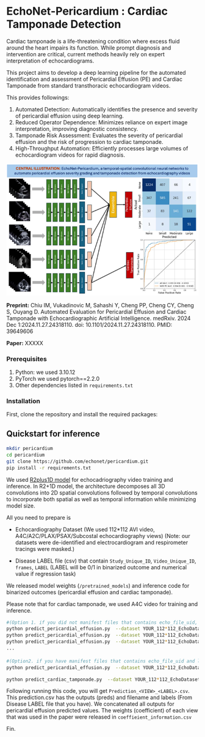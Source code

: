 # EchoNet-Pericardium : Cardiac Tamponade Detection

Cardiac tamponade is a life-threatening condition where excess fluid around the heart impairs its function. 
While prompt diagnosis and intervention are critical, current methods heavily rely on expert interpretation of echocardiograms.

This project aims to develop a deep learning pipeline for the automated identification and assessment of Pericardial Effusion (PE) and Cardiac Tamponade from standard transthoracic echocardiogram videos.

This provides followings:

 1. Automated Detection: Automatically identifies the presence and severity of pericardial effusion using deep learning.
 2. Reduced Operator Dependence: Minimizes reliance on expert image interpretation, improving diagnostic consistency.
 3. Tamponade Risk Assessment: Evaluates the severity of pericardial effusion and the risk of progression to cardiac tamponade.
 4. High-Throughput Automation: Efficiently processes large volumes of echocardiogram videos for rapid diagnosis.

![EchoNet-Pericardium Pipeline](https://github.com/echonet/pericardium/blob/main/Illustration_EchoNet_Pericardium.png)


**Preprint:** Chiu IM, Vukadinovic M, Sahashi Y, Cheng PP, Cheng CY, Cheng S, Ouyang D. Automated Evaluation for Pericardial Effusion and Cardiac Tamponade with Echocardiographic Artificial Intelligence. medRxiv. 2024 Dec 1:2024.11.27.24318110. doi: 10.1101/2024.11.27.24318110. PMID: 39649606

**Paper:** XXXXX 

### Prerequisites

1. Python: we used 3.10.12
2. PyTorch we used pytorch==2.2.0
3. Other dependencies listed in `requirements.txt`

### Installation
First, clone the repository and install the required packages:


## Quickstart for inference

```sh
mkdir pericardium
cd pericardium 
git clone https://github.com/echonet/pericardium.git
pip install -r requirements.txt
```


We used [R2plus1D model](https://arxiv.org/abs/1711.11248) for echocadriography video training and inference. 
In R2+1D model, the architecture decomposes all 3D convolutions into 2D spatial convolutions followed by temporal convolutions to incorporate both spatial as well as temporal information while minimizing model size.

All you need to prepare is 
- Echocardiography Dataset (We used 112*112 AVI video, A4C/A2C/PLAX/PSAX/Subcostal echocardiography views) 
(Note: our datasets were de-identified and electrocardiogram and respirometer tracings were masked.)

- Disease LABEL file (csv) that contain `Study_Unique_ID`, `Video_Unique_ID`, `frames`, `LABEL` (LABEL will be  0/1 in binarized outcome and numerical value if regression task)

We released model weights (`/pretrained_models`) and inference code for binarized outcomes (pericardial effusion and cardiac tamponade).

Please note that for cardiac tamponade, we used A4C video for training and inference.

```sh
#(Option 1. if you did not manifest files that contains echo_file_uid, you can generate manifest file from dataset)
python predict_pericardial_effusion.py  --dataset YOUR_112*112_EchoDataset  --view A2C
python predict_pericardial_effusion.py  --dataset YOUR_112*112_EchoDataset  --view A4C
python predict_pericardial_effusion.py  --dataset YOUR_112*112_EchoDataset  --view PLAX 
...

#(Option2. if you have manifest files that contains echo_file_uid and labels (ground-truth), you can run this and get each class AUC)
python predict_pericardial_effusion.py  --dataset YOUR_112*112_EchoDataset  --view A2C --preset_manifest_path manifest_video_pe_tamponade_class_a2c.csv
```

```sh
python predict_cardiac_tamponade.py  --dataset YOUR_112*112_EchoDataset  --view A4C --preset_manifest_path manifest_video_pe_tamponade_class_a4c.csv #For tamponade, we use A4C.
```

Following running this code, you will get `Prediction_<VIEW>_<LABEL>.csv`. 
This prediction.csv has the outputs (preds) and filename and labels (From Disease LABEL file that you have). 
We concatenated all outputs for pericardial effusion predicted values. The weights (coefficient) of each view that was used in the paper were released in `coeffieient_information.csv`

Fin.